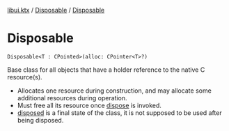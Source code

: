 [libui.ktx](../README.md) / [Disposable](README.md) / [Disposable](-disposable.md)

# Disposable

`Disposable<T : CPointed>(alloc: CPointer<T>?)`

Base class for all objects that have a holder reference to the native C resource(s).

* Allocates one resource during construction,
    and may allocate some additional resources during operation.
* Must free all its resource once [dispose](dispose.md) is invoked.
* [disposed](disposed.md) is a final state of the class, it is not supposed
    to be used after being disposed.
